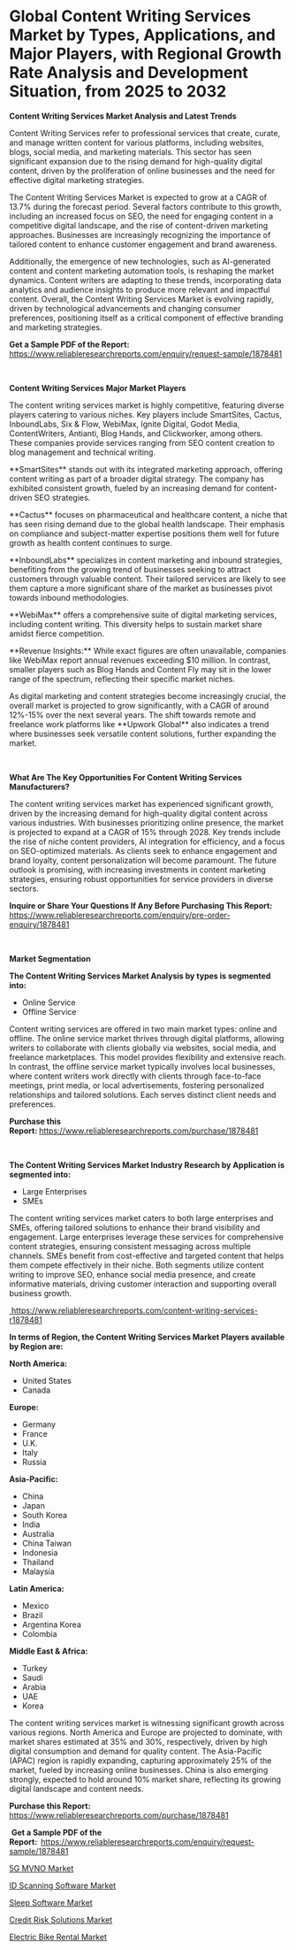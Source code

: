 <p><h1>Global Content Writing Services Market by Types, Applications, and Major Players, with Regional Growth Rate Analysis and Development Situation, from 2025 to 2032</h1></p><p><strong>Content Writing Services Market Analysis and Latest Trends</strong></p>
<p><p>Content Writing Services refer to professional services that create, curate, and manage written content for various platforms, including websites, blogs, social media, and marketing materials. This sector has seen significant expansion due to the rising demand for high-quality digital content, driven by the proliferation of online businesses and the need for effective digital marketing strategies.</p><p>The Content Writing Services Market is expected to grow at a CAGR of 13.7% during the forecast period. Several factors contribute to this growth, including an increased focus on SEO, the need for engaging content in a competitive digital landscape, and the rise of content-driven marketing approaches. Businesses are increasingly recognizing the importance of tailored content to enhance customer engagement and brand awareness.</p><p>Additionally, the emergence of new technologies, such as AI-generated content and content marketing automation tools, is reshaping the market dynamics. Content writers are adapting to these trends, incorporating data analytics and audience insights to produce more relevant and impactful content. Overall, the Content Writing Services Market is evolving rapidly, driven by technological advancements and changing consumer preferences, positioning itself as a critical component of effective branding and marketing strategies.</p></p>
<p><strong>Get a Sample PDF of the Report:&nbsp;</strong> <a href="https://www.reliableresearchreports.com/enquiry/request-sample/1878481?utm_campaign=41&utm_medium=2&utm_source=Github&utm_content=ia&utm_term=10032025&utm_id=content-writing-services">https://www.reliableresearchreports.com/enquiry/request-sample/1878481</a></p>
<p>&nbsp;</p>
<p><strong>Content Writing Services Major Market Players</strong></p>
<p><p>The content writing services market is highly competitive, featuring diverse players catering to various niches. Key players include SmartSites, Cactus, InboundLabs, Six & Flow, WebiMax, Ignite Digital, Godot Media, ContentWriters, Antianti, Blog Hands, and Clickworker, among others. These companies provide services ranging from SEO content creation to blog management and technical writing.</p><p>**SmartSites** stands out with its integrated marketing approach, offering content writing as part of a broader digital strategy. The company has exhibited consistent growth, fueled by an increasing demand for content-driven SEO strategies. </p><p>**Cactus** focuses on pharmaceutical and healthcare content, a niche that has seen rising demand due to the global health landscape. Their emphasis on compliance and subject-matter expertise positions them well for future growth as health content continues to surge.</p><p>**InboundLabs** specializes in content marketing and inbound strategies, benefiting from the growing trend of businesses seeking to attract customers through valuable content. Their tailored services are likely to see them capture a more significant share of the market as businesses pivot towards inbound methodologies.</p><p>**WebiMax** offers a comprehensive suite of digital marketing services, including content writing. This diversity helps to sustain market share amidst fierce competition.</p><p>**Revenue Insights:** While exact figures are often unavailable, companies like WebiMax report annual revenues exceeding $10 million. In contrast, smaller players such as Blog Hands and Content Fly may sit in the lower range of the spectrum, reflecting their specific market niches.</p><p>As digital marketing and content strategies become increasingly crucial, the overall market is projected to grow significantly, with a CAGR of around 12%-15% over the next several years. The shift towards remote and freelance work platforms like **Upwork Global** also indicates a trend where businesses seek versatile content solutions, further expanding the market.</p></p>
<p>&nbsp;</p>
<p><strong>What Are The Key Opportunities For Content Writing Services Manufacturers?</strong></p>
<p><p>The content writing services market has experienced significant growth, driven by the increasing demand for high-quality digital content across various industries. With businesses prioritizing online presence, the market is projected to expand at a CAGR of 15% through 2028. Key trends include the rise of niche content providers, AI integration for efficiency, and a focus on SEO-optimized materials. As clients seek to enhance engagement and brand loyalty, content personalization will become paramount. The future outlook is promising, with increasing investments in content marketing strategies, ensuring robust opportunities for service providers in diverse sectors.</p></p>
<p><strong>Inquire or Share Your Questions If Any Before Purchasing This Report:</strong> <a href="https://www.reliableresearchreports.com/enquiry/pre-order-enquiry/1878481?utm_campaign=41&utm_medium=2&utm_source=Github&utm_content=ia&utm_term=10032025&utm_id=content-writing-services">https://www.reliableresearchreports.com/enquiry/pre-order-enquiry/1878481</a></p>
<p>&nbsp;</p>
<p><strong>Market Segmentation</strong></p>
<p><strong>The Content Writing Services Market Analysis by types is segmented into:</strong></p>
<p><ul><li>Online Service</li><li>Offline Service</li></ul></p>
<p><p>Content writing services are offered in two main market types: online and offline. The online service market thrives through digital platforms, allowing writers to collaborate with clients globally via websites, social media, and freelance marketplaces. This model provides flexibility and extensive reach. In contrast, the offline service market typically involves local businesses, where content writers work directly with clients through face-to-face meetings, print media, or local advertisements, fostering personalized relationships and tailored solutions. Each serves distinct client needs and preferences.</p></p>
<p><strong>Purchase this Report:&nbsp;</strong><a href="https://www.reliableresearchreports.com/purchase/1878481?utm_campaign=41&utm_medium=2&utm_source=Github&utm_content=ia&utm_term=10032025&utm_id=content-writing-services">https://www.reliableresearchreports.com/purchase/1878481</a></p>
<p>&nbsp;</p>
<p><strong>The Content Writing Services Market Industry Research by Application is segmented into:</strong></p>
<p><ul><li>Large Enterprises</li><li>SMEs</li></ul></p>
<p><p>The content writing services market caters to both large enterprises and SMEs, offering tailored solutions to enhance their brand visibility and engagement. Large enterprises leverage these services for comprehensive content strategies, ensuring consistent messaging across multiple channels. SMEs benefit from cost-effective and targeted content that helps them compete effectively in their niche. Both segments utilize content writing to improve SEO, enhance social media presence, and create informative materials, driving customer interaction and supporting overall business growth.</p></p>
<p><a href="https://www.reliableresearchreports.com/content-writing-services-r1878481?utm_campaign=41&utm_medium=2&utm_source=Github&utm_content=ia&utm_term=10032025&utm_id=content-writing-services">&nbsp;https://www.reliableresearchreports.com/content-writing-services-r1878481</a></p>
<p><strong>In terms of Region, the Content Writing Services Market Players available by Region are:</strong></p>
<p>
    <p> <strong> North America: </strong>
        <ul>
            <li>United States</li>
            <li>Canada</li>
        </ul>
        </p> 
    <p> <strong> Europe: </strong>
        <ul>
            <li>Germany</li>
            <li>France</li>
            <li>U.K.</li>
            <li>Italy</li>
            <li>Russia</li>
        </ul>
        </p> 
    <p> <strong> Asia-Pacific: </strong>
        <ul>
            <li>China</li>
            <li>Japan</li>
            <li>South Korea</li>
            <li>India</li>
            <li>Australia</li>
            <li>China Taiwan</li>
            <li>Indonesia</li>
            <li>Thailand</li>
            <li>Malaysia</li>
        </ul>
        </p> 
    <p> <strong> Latin America: </strong>
        <ul>
            <li>Mexico</li>
            <li>Brazil</li>
            <li>Argentina Korea</li>
            <li>Colombia</li>
        </ul>
        </p> 
    <p> <strong> Middle East & Africa: </strong>
        <ul>
            <li>Turkey</li>
            <li>Saudi</li>
            <li>Arabia</li>
            <li>UAE</li>
            <li>Korea</li>
        </ul>
    </p>
    </p>
<p><p>The content writing services market is witnessing significant growth across various regions. North America and Europe are projected to dominate, with market shares estimated at 35% and 30%, respectively, driven by high digital consumption and demand for quality content. The Asia-Pacific (APAC) region is rapidly expanding, capturing approximately 25% of the market, fueled by increasing online businesses. China is also emerging strongly, expected to hold around 10% market share, reflecting its growing digital landscape and content needs.</p></p>
<p><strong>Purchase this Report: </strong><a href="https://www.reliableresearchreports.com/purchase/1878481?utm_campaign=41&utm_medium=2&utm_source=Github&utm_content=ia&utm_term=10032025&utm_id=content-writing-services">https://www.reliableresearchreports.com/purchase/1878481</a></p>
<p>&nbsp;<strong>Get a Sample PDF of the Report:&nbsp;&nbsp;</strong><a href="https://www.reliableresearchreports.com/enquiry/request-sample/1878481?utm_campaign=41&utm_medium=2&utm_source=Github&utm_content=ia&utm_term=10032025&utm_id=content-writing-services">https://www.reliableresearchreports.com/enquiry/request-sample/1878481</a></p>
<p><strong></strong></p>
<p><p><a href="https://github.com/sutrejaron/Market-Research-Report-List-1/blob/main/5g-mvno-market.md?utm_campaign=41&utm_medium=2&utm_source=Github&utm_content=ia&utm_term=10032025&utm_id=content-writing-services">5G MVNO Market</a></p><p><a href="https://github.com/beyeagamizjp/Market-Research-Report-List-1/blob/main/id-scanning-software-market.md?utm_campaign=41&utm_medium=2&utm_source=Github&utm_content=ia&utm_term=10032025&utm_id=content-writing-services">ID Scanning Software Market</a></p><p><a href="https://github.com/mudgeadamsvx/Market-Research-Report-List-1/blob/main/sleep-software-market.md?utm_campaign=41&utm_medium=2&utm_source=Github&utm_content=ia&utm_term=10032025&utm_id=content-writing-services">Sleep Software Market</a></p><p><a href="https://github.com/baatetoshda/Market-Research-Report-List-1/blob/main/credit-risk-solutions-market.md?utm_campaign=41&utm_medium=2&utm_source=Github&utm_content=ia&utm_term=10032025&utm_id=content-writing-services">Credit Risk Solutions Market</a></p><p><a href="https://github.com/kukolkasimo5/Market-Research-Report-List-1/blob/main/electric-bike-rental-market.md?utm_campaign=41&utm_medium=2&utm_source=Github&utm_content=ia&utm_term=10032025&utm_id=content-writing-services">Electric Bike Rental Market</a></p></p>
